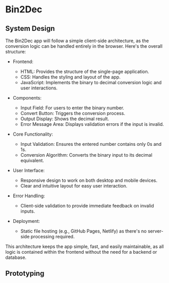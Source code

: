 # Bin2Dec

## System Design

The Bin2Dec app will follow a simple client-side architecture, as the conversion logic can be handled entirely in the browser. Here's the overall structure:

-   Frontend:

    -   HTML: Provides the structure of the single-page application.
    -   CSS: Handles the styling and layout of the app.
    -   JavaScript: Implements the binary to decimal conversion logic and user interactions.

-   Components:

    -   Input Field: For users to enter the binary number.
    -   Convert Button: Triggers the conversion process.
    -   Output Display: Shows the decimal result.
    -   Error Message Area: Displays validation errors if the input is invalid.

-   Core Functionality:

    -   Input Validation: Ensures the entered number contains only 0s and 1s.
    -   Conversion Algorithm: Converts the binary input to its decimal equivalent.

-   User Interface:

    -   Responsive design to work on both desktop and mobile devices.
    -   Clear and intuitive layout for easy user interaction.

-   Error Handling:

    -   Client-side validation to provide immediate feedback on invalid inputs.

-   Deployment:
    -   Static file hosting (e.g., GitHub Pages, Netlify) as there's no server-side processing required.

This architecture keeps the app simple, fast, and easily maintainable, as all logic is contained within the frontend without the need for a backend or database.

## Prototyping
